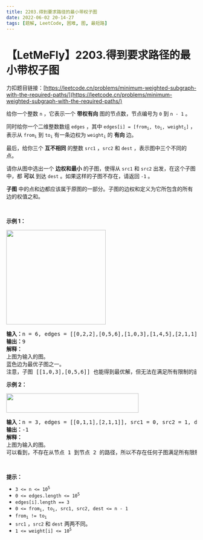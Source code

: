 ```yaml
---
title: 2203.得到要求路径的最小带权子图
date: 2022-06-02 20-14-27
tags: [题解, LeetCode, 困难, 图, 最短路]
---
```


# 【LetMeFly】2203.得到要求路径的最小带权子图

力扣题目链接：[https://leetcode.cn/problems/minimum-weighted-subgraph-with-the-required-paths/](https://leetcode.cn/problems/minimum-weighted-subgraph-with-the-required-paths/)

<p>给你一个整数&nbsp;<code>n</code>&nbsp;，它表示一个 <strong>带权有向</strong> 图的节点数，节点编号为&nbsp;<code>0</code> 到&nbsp;<code>n - 1</code>&nbsp;。</p>

<p>同时给你一个二维整数数组&nbsp;<code>edges</code>&nbsp;，其中&nbsp;<code>edges[i] = [from<sub>i</sub>, to<sub>i</sub>, weight<sub>i</sub>]</code>&nbsp;，表示从&nbsp;<code>from<sub>i</sub></code>&nbsp;到&nbsp;<code>to<sub>i</sub></code>&nbsp;有一条边权为&nbsp;<code>weight<sub>i</sub></code>&nbsp;的 <strong>有向</strong> 边。</p>

<p>最后，给你三个 <strong>互不相同</strong>&nbsp;的整数&nbsp;<code>src1</code>&nbsp;，<code>src2</code>&nbsp;和&nbsp;<code>dest</code>&nbsp;，表示图中三个不同的点。</p>

<p>请你从图中选出一个 <b>边权和最小</b>&nbsp;的子图，使得从 <code>src1</code>&nbsp;和 <code>src2</code>&nbsp;出发，在这个子图中，都 <strong>可以</strong>&nbsp;到达 <code>dest</code>&nbsp;。如果这样的子图不存在，请返回 <code>-1</code>&nbsp;。</p>

<p><strong>子图</strong>&nbsp;中的点和边都应该属于原图的一部分。子图的边权和定义为它所包含的所有边的权值之和。</p>

<p>&nbsp;</p>

<p><strong>示例 1：</strong></p>

<p><img alt="" src="https://assets.leetcode.com/uploads/2022/02/17/example1drawio.png" style="width: 263px; height: 250px;" /></p>

<pre>
<b>输入：</b>n = 6, edges = [[0,2,2],[0,5,6],[1,0,3],[1,4,5],[2,1,1],[2,3,3],[2,3,4],[3,4,2],[4,5,1]], src1 = 0, src2 = 1, dest = 5
<b>输出：</b>9
<strong>解释：</strong>
上图为输入的图。
蓝色边为最优子图之一。
注意，子图 [[1,0,3],[0,5,6]] 也能得到最优解，但无法在满足所有限制的前提下，得到更优解。
</pre>

<p><strong>示例 2：</strong></p>

<p><img alt="" src="https://assets.leetcode.com/uploads/2022/02/17/example2-1drawio.png" style="width: 350px; height: 51px;" /></p>

<pre>
<b>输入：</b>n = 3, edges = [[0,1,1],[2,1,1]], src1 = 0, src2 = 1, dest = 2
<b>输出：</b>-1
<strong>解释：</strong>
上图为输入的图。
可以看到，不存在从节点 1 到节点 2 的路径，所以不存在任何子图满足所有限制。
</pre>

<p>&nbsp;</p>

<p><strong>提示：</strong></p>

<ul>
	<li><code>3 &lt;= n &lt;= 10<sup>5</sup></code></li>
	<li><code>0 &lt;= edges.length &lt;= 10<sup>5</sup></code></li>
	<li><code>edges[i].length == 3</code></li>
	<li><code>0 &lt;= from<sub>i</sub>, to<sub>i</sub>, src1, src2, dest &lt;= n - 1</code></li>
	<li><code>from<sub>i</sub> != to<sub>i</sub></code></li>
	<li><code>src1</code>&nbsp;，<code>src2</code>&nbsp;和&nbsp;<code>dest</code>&nbsp;两两不同。</li>
	<li><code>1 &lt;= weight[i] &lt;= 10<sup>5</sup></code></li>
</ul>


    